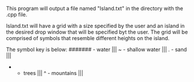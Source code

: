 This program will output a file named "Island.txt" in the directory with the .cpp file.

Island.txt will have a grid with a size specified by the user and an island in the desired drop window that will be specified byt the user.
The grid will be comprised of symbols that resemble different heights on the island.

The symbol key is below:
####### - water |||
~ - shallow water |||
. - sand ||| 
* - trees |||
^ - mountains |||


